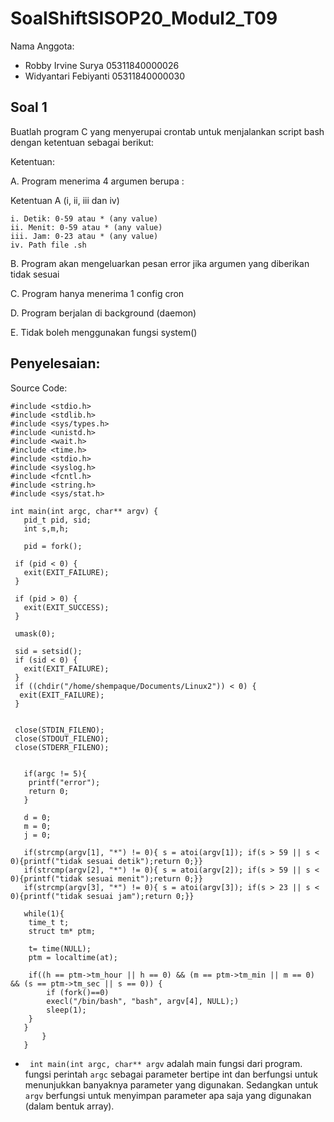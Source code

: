 # SoalShiftSISOP20_Modul2_T09

Nama Anggota: 
  - Robby Irvine Surya    05311840000026
  - Widyantari Febiyanti  05311840000030

## Soal 1
Buatlah program C yang menyerupai crontab untuk menjalankan script bash dengan ketentuan sebagai berikut:

Ketentuan:

  A. Program menerima 4 argumen berupa :
  
  Ketentuan A (i, ii, iii dan iv)
  
    i. Detik: 0-59 atau * (any value)
    ii. Menit: 0-59 atau * (any value)
    iii. Jam: 0-23 atau * (any value)
    iv. Path file .sh
  B. Program akan mengeluarkan pesan error jika argumen yang diberikan tidak sesuai

  C. Program hanya menerima 1 config cron

  D. Program berjalan di background (daemon)

  E. Tidak boleh menggunakan fungsi system()

## Penyelesaian: 
Source Code: 
```
#include <stdio.h>
#include <stdlib.h>
#include <sys/types.h>
#include <unistd.h>
#include <wait.h>
#include <time.h>
#include <stdio.h>
#include <syslog.h>
#include <fcntl.h>
#include <string.h>
#include <sys/stat.h>

int main(int argc, char** argv) {
   pid_t pid, sid;
   int s,m,h;

   pid = fork();

 if (pid < 0) {
   exit(EXIT_FAILURE);
 }

 if (pid > 0) {
   exit(EXIT_SUCCESS);
 }

 umask(0);

 sid = setsid();
 if (sid < 0) {
   exit(EXIT_FAILURE);
 }
 if ((chdir("/home/shempaque/Documents/Linux2")) < 0) {
  exit(EXIT_FAILURE);
 }


 close(STDIN_FILENO);
 close(STDOUT_FILENO);
 close(STDERR_FILENO);


   if(argc != 5){
   	printf("error");
   	return 0;
   }
   
   d = 0;
   m = 0;
   j = 0;
   
   if(strcmp(argv[1], "*") != 0){ s = atoi(argv[1]); if(s > 59 || s < 0){printf("tidak sesuai detik");return 0;}} 
   if(strcmp(argv[2], "*") != 0){ s = atoi(argv[2]); if(s > 59 || s < 0){printf("tidak sesuai menit");return 0;}} 
   if(strcmp(argv[3], "*") != 0){ s = atoi(argv[3]); if(s > 23 || s < 0){printf("tidak sesuai jam");return 0;}} 
   
   while(1){
   	time_t t;
   	struct tm* ptm;
   	
   	t= time(NULL);
   	ptm = localtime(at);
   	
   	if((h == ptm->tm_hour || h == 0) && (m == ptm->tm_min || m == 0) && (s == ptm->tm_sec || s == 0)) {
   		if (fork()==0)
   		execl("/bin/bash", "bash", argv[4], NULL);)
   		sleep(1);
   	}
   }
	   }
   } 
```
- ``` int main(int argc, char** argv``` adalah main fungsi dari program. fungsi perintah  ```argc``` sebagai parameter bertipe int dan berfungsi untuk menunjukkan banyaknya parameter yang digunakan. 
Sedangkan untuk ```argv``` berfungsi untuk menyimpan parameter apa saja yang digunakan (dalam bentuk array). 
